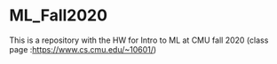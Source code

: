 # ML_Fall2020
This is a repository with the HW for Intro to ML at CMU fall 2020 (class page :https://www.cs.cmu.edu/~10601/)
